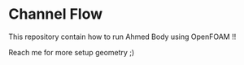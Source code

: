 # Channel Flow
This repository contain how to run Ahmed Body using OpenFOAM !!



Reach me for more setup geometry ;)